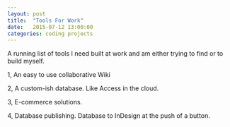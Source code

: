 ```yaml
---
layout: post
title:  "Tools For Work"
date:   2015-07-12 13:00:00
categories: coding projects
---
```


A running list of tools I need built at work and am either trying to find or to build myself.

1, An easy to use collaborative Wiki

2, A custom-ish database. Like Access in the cloud.

3, E-commerce solutions.

4, Database publishing. Database to InDesign at the push of a button.
